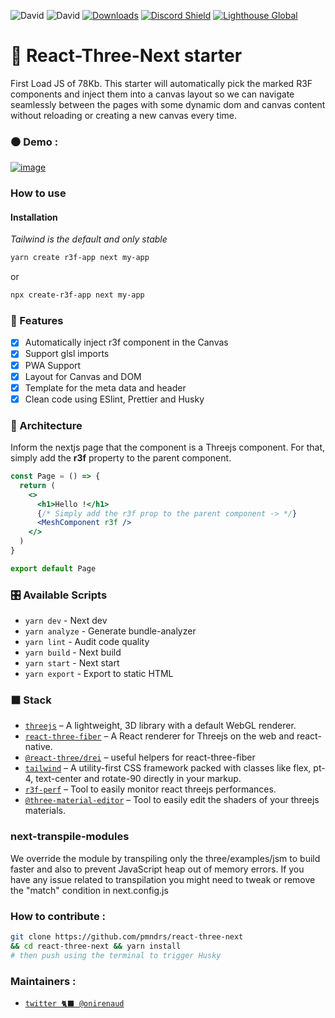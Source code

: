 ![David](https://img.shields.io/david/pmndrs/react-three-next?color=%23000000) ![David](https://img.shields.io/david/dev/pmndrs/react-three-next?color=%23000000) [![Downloads](https://img.shields.io/npm/dt/create-r3f-app.svg?style=flat&colorA=000000&colorB=000000)](https://www.npmjs.com/package/create-r3f-app) [![Discord Shield](https://img.shields.io/discord/740090768164651008?style=flat&colorA=000000&colorB=000000&label=discord&logo=discord&logoColor=ffffff)](https://discord.gg/ZZjjNvJ) [![Lighthouse Global](https://ghcdn.rawgit.org/pmndrs/react-three-next/main/public/img/scores/lighthouse.svg)](https://github.com/pmndrs/react-three-next)

# :japanese_castle: React-Three-Next starter

First Load JS of 78Kb. This starter will automatically pick the marked R3F components and inject them into a canvas layout so we can navigate seamlessly between the pages with some dynamic dom and canvas content without reloading or creating a new canvas every time.

### ⚫ Demo :

[![image](https://user-images.githubusercontent.com/15867665/103925301-a90c6380-515a-11eb-8aa9-a2bc01b7971f.png)](https://react-three-next.vercel.app/)

### How to use

#### Installation

_Tailwind is the default and only stable_

```sh
yarn create r3f-app next my-app
```

or

```sh
npx create-r3f-app next my-app
```

### :mount_fuji: Features

- [x] Automatically inject r3f component in the Canvas
- [x] Support glsl imports
- [x] PWA Support
- [x] Layout for Canvas and DOM
- [x] Template for the meta data and header
- [x] Clean code using ESlint, Prettier and Husky

### :bullettrain_side: Architecture

Inform the nextjs page that the component is a Threejs component. For that, simply add the **r3f** property to the parent component.

```jsx
const Page = () => {
  return (
    <>
      <h1>Hello !</h1>
      {/* Simply add the r3f prop to the parent component -> */}
      <MeshComponent r3f />
    </>
  )
}

export default Page
```

### :control_knobs: Available Scripts

- `yarn dev` - Next dev
- `yarn analyze` - Generate bundle-analyzer
- `yarn lint` - Audit code quality
- `yarn build` - Next build
- `yarn start` - Next start
- `yarn export` - Export to static HTML

### ⬛ Stack

- [`threejs`](https://github.com/mrdoob/three.js/) &ndash; A lightweight, 3D library with a default WebGL renderer.
- [`react-three-fiber`](https://github.com/pmndrs/react-three-fiber) &ndash; A React renderer for Threejs on the web and react-native.
- [`@react-three/drei`](https://github.com/react-spring/drei) &ndash; useful helpers for react-three-fiber
- [`tailwind`](https://tailwindcss.com/docs) &ndash; A utility-first CSS framework packed with classes like flex, pt-4, text-center and rotate-90 directly in your markup.
- [`r3f-perf`](https://github.com/RenaudRohlinger/r3f-perf) &ndash; Tool to easily monitor react threejs performances.
- [`@three-material-editor`](https://github.com/RenaudRohlinger/@three-material-editor) &ndash; Tool to easily edit the shaders of your threejs materials.

### next-transpile-modules

We override the module by transpiling only the three/examples/jsm to build faster and also to prevent JavaScript heap out of memory errors.
If you have any issue related to transpilation you might need to tweak or remove the "match" condition in next.config.js

### How to contribute :

```bash
git clone https://github.com/pmndrs/react-three-next
&& cd react-three-next && yarn install
# then push using the terminal to trigger Husky
```

### Maintainers :

- [`twitter 🐈‍⬛ @onirenaud`](https://twitter.com/onirenaud)
